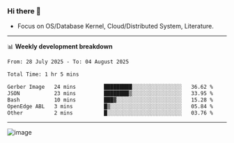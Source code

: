 ### Hi there 👋
<!-- * Daily Meditation via Leetcode/Competitive-Programming. -->
* Focus on OS/Database Kernel, Cloud/Distributed System, Literature.

-------

📊 **Weekly development breakdown**
<!--START_SECTION:waka-->

```txt
From: 28 July 2025 - To: 04 August 2025

Total Time: 1 hr 5 mins

Gerber Image   24 mins         █████████░░░░░░░░░░░░░░░░   36.62 %
JSON           23 mins         ████████▒░░░░░░░░░░░░░░░░   33.95 %
Bash           10 mins         ███▓░░░░░░░░░░░░░░░░░░░░░   15.28 %
OpenEdge ABL   3 mins          █▒░░░░░░░░░░░░░░░░░░░░░░░   05.84 %
Other          2 mins          █░░░░░░░░░░░░░░░░░░░░░░░░   03.76 %
```

<!--END_SECTION:waka-->

-------

<!-- [![Leetcode Stats](https://leetcard.jacoblin.cool/hzhang413?font=Fira+Mono)](https://leetcode.com/fxrc) -->
![image](./cyberpunk-ghost-in-the-shell.gif)
<!--![image](./gis-archive.png)-->
